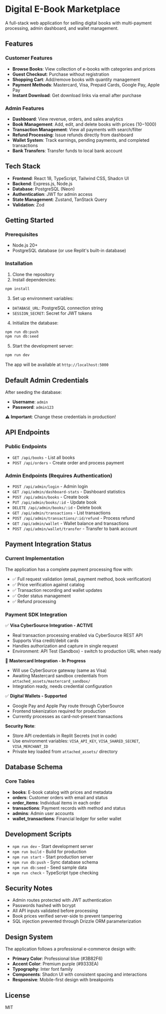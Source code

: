 # Digital E-Book Marketplace

A full-stack web application for selling digital books with multi-payment processing, admin dashboard, and wallet management.

## Features

### Customer Features
- **Browse Books**: View collection of e-books with categories and prices
- **Guest Checkout**: Purchase without registration
- **Shopping Cart**: Add/remove books with quantity management
- **Payment Methods**: Mastercard, Visa, Prepaid Cards, Google Pay, Apple Pay
- **Instant Download**: Get download links via email after purchase

### Admin Features
- **Dashboard**: View revenue, orders, and sales analytics
- **Book Management**: Add, edit, and delete books with prices ($10-$1000)
- **Transaction Management**: View all payments with search/filter
- **Refund Processing**: Issue refunds directly from dashboard
- **Wallet System**: Track earnings, pending payments, and completed transactions
- **Bank Transfers**: Transfer funds to local bank account

## Tech Stack

- **Frontend**: React 18, TypeScript, Tailwind CSS, Shadcn UI
- **Backend**: Express.js, Node.js
- **Database**: PostgreSQL (Neon)
- **Authentication**: JWT for admin access
- **State Management**: Zustand, TanStack Query
- **Validation**: Zod

## Getting Started

### Prerequisites
- Node.js 20+
- PostgreSQL database (or use Replit's built-in database)

### Installation

1. Clone the repository
2. Install dependencies:
```bash
npm install
```

3. Set up environment variables:
- `DATABASE_URL`: PostgreSQL connection string
- `SESSION_SECRET`: Secret for JWT tokens

4. Initialize the database:
```bash
npm run db:push
npm run db:seed
```

5. Start the development server:
```bash
npm run dev
```

The app will be available at `http://localhost:5000`

## Default Admin Credentials

After seeding the database:
- **Username**: `admin`
- **Password**: `admin123`

⚠️ **Important**: Change these credentials in production!

## API Endpoints

### Public Endpoints
- `GET /api/books` - List all books
- `POST /api/orders` - Create order and process payment

### Admin Endpoints (Requires Authentication)
- `POST /api/admin/login` - Admin login
- `GET /api/admin/dashboard-stats` - Dashboard statistics
- `POST /api/admin/books` - Create book
- `PUT /api/admin/books/:id` - Update book
- `DELETE /api/admin/books/:id` - Delete book
- `GET /api/admin/transactions` - List transactions
- `POST /api/admin/transactions/:id/refund` - Process refund
- `GET /api/admin/wallet` - Wallet balance and transactions
- `POST /api/admin/wallet/transfer` - Transfer to bank account

## Payment Integration Status

### Current Implementation
The application has a complete payment processing flow with:
- ✅ Full request validation (email, payment method, book verification)
- ✅ Price verification against catalog
- ✅ Transaction recording and wallet updates
- ✅ Order status management
- ✅ Refund processing

### Payment SDK Integration

✅ **Visa CyberSource Integration - ACTIVE**
- Real transaction processing enabled via CyberSource REST API
- Supports Visa credit/debit cards
- Handles authorization and capture in single request
- Environment: API Test (Sandbox) - switch to production URL when ready

🔧 **Mastercard Integration - In Progress**
- Will use CyberSource gateway (same as Visa)
- Awaiting Mastercard sandbox credentials from `attached_assets/mastercard_sandbox/`
- Integration ready, needs credential configuration

✅ **Digital Wallets - Supported**
- Google Pay and Apple Pay route through CyberSource
- Frontend tokenization required for production
- Currently processes as card-not-present transactions

**Security Note**: 
- Store API credentials in Replit Secrets (not in code)
- Use environment variables: `VISA_API_KEY`, `VISA_SHARED_SECRET`, `VISA_MERCHANT_ID`
- Private key loaded from `attached_assets/` directory

## Database Schema

### Core Tables
- **books**: E-book catalog with prices and metadata
- **orders**: Customer orders with email and status
- **order_items**: Individual items in each order
- **transactions**: Payment records with method and status
- **admins**: Admin user accounts
- **wallet_transactions**: Financial ledger for seller wallet

## Development Scripts

- `npm run dev` - Start development server
- `npm run build` - Build for production
- `npm run start` - Start production server
- `npm run db:push` - Sync database schema
- `npm run db:seed` - Seed sample data
- `npm run check` - TypeScript type checking

## Security Notes

- Admin routes protected with JWT authentication
- Passwords hashed with bcrypt
- All API inputs validated before processing
- Book prices verified server-side to prevent tampering
- SQL injection prevented through Drizzle ORM parameterization

## Design System

The application follows a professional e-commerce design with:
- **Primary Color**: Professional blue (#3B82F6)
- **Accent Color**: Premium purple (#9333EA)
- **Typography**: Inter font family
- **Components**: Shadcn UI with consistent spacing and interactions
- **Responsive**: Mobile-first design with breakpoints

## License

MIT
